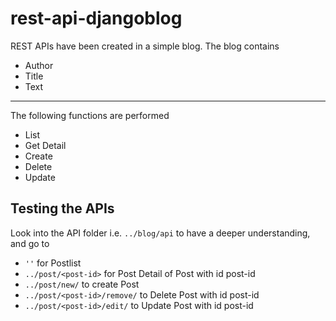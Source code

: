# rest-api-djangoblog

REST APIs have been created in a simple blog.
The blog contains
* Author
* Title
* Text

----------------------------------------------

The following functions are performed
* List
* Get Detail
* Create
* Delete
* Update


## Testing the APIs

Look into the API folder i.e. `../blog/api` to have a deeper understanding, and go to 

* `''` for Postlist
* `../post/<post-id>` for Post Detail of Post with id post-id
* `../post/new/` to create Post
* `../post/<post-id>/remove/` to Delete Post with id post-id
* `../post/<post-id>/edit/` to Update Post with id post-id
